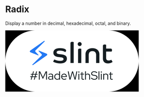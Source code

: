 # Radix

Display a number in decimal, hexadecimal, octal, and binary.

![Made with Slint](ui/assets/MadeWithSlint-logo-whitebg.png)
